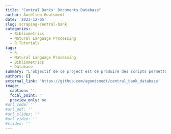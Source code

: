 ```yaml
---
title: "Central Banks' Documents Database"
author: Aurélien Goutsmedt
date: '2023-12-05'
slug: scraping-central-bank
categories:
  - Bibliometrics
  - Natural Language Processing
  - R Tutorials
tags:
  - R
  - Natural Language Processing
  - Bibliometrics
  - Database
summary: "L'objectif de ce project est de produire des scripts permettant de collecter les documents publiés par les banques centrales et de nettoyer ces données pour créer une base de données des documents des banques centrales."
authors: []
external_link: 'https://github.com/agoutsmedt/central_bank_database'
image:
  caption: ''
  focal_point: ''
  preview_only: no
#url_code: ''
#url_pdf: ''
#url_slides: ''
#url_video: ''
#slides: ''
---
```

